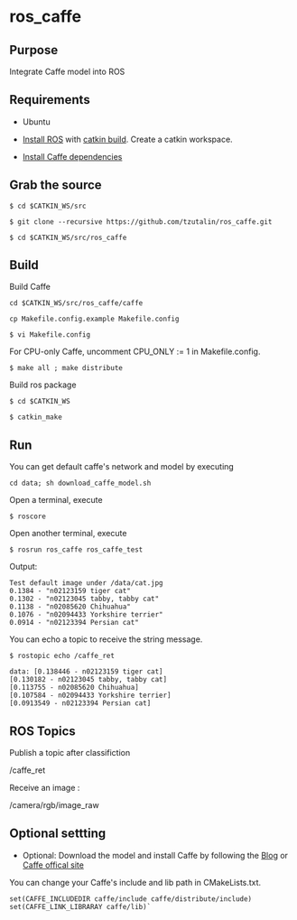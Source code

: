 # ros_caffe

## Purpose
Integrate Caffe model into ROS

## Requirements
* Ubuntu

* [Install ROS](http://wiki.ros.org/ROS/Installation) with [catkin build](http://wiki.ros.org/ROS/Tutorials/InstallingandConfiguringROSEnvironment). Create a catkin workspace.

* [Install Caffe dependencies](http://caffe.berkeleyvision.org/installation.html)

## Grab the source
`$ cd $CATKIN_WS/src`

`$ git clone --recursive https://github.com/tzutalin/ros_caffe.git`

`$ cd $CATKIN_WS/src/ros_caffe`

## Build
Build Caffe

`cd $CATKIN_WS/src/ros_caffe/caffe`

`cp Makefile.config.example Makefile.config`

`$ vi Makefile.config`

For CPU-only Caffe, uncomment CPU_ONLY := 1 in Makefile.config.

`$ make all ; make distribute`

Build ros package

`$ cd $CATKIN_WS`

`$ catkin_make`

## Run

You can get default caffe's network and model by executing

`cd data; sh download_caffe_model.sh`

Open a terminal, execute

`$ roscore`

Open another terminal, execute

`$ rosrun ros_caffe ros_caffe_test`

Output:

	Test default image under /data/cat.jpg
	0.1384 - "n02123159 tiger cat"
	0.1302 - "n02123045 tabby, tabby cat"
	0.1138 - "n02085620 Chihuahua"
	0.1076 - "n02094433 Yorkshire terrier"
	0.0914 - "n02123394 Persian cat"

You can echo a topic to receive the string message.

`$ rostopic echo /caffe_ret`

	data: [0.138446 - n02123159 tiger cat]
	[0.130182 - n02123045 tabby, tabby cat]
	[0.113755 - n02085620 Chihuahua]
	[0.107584 - n02094433 Yorkshire terrier]
	[0.0913549 - n02123394 Persian cat]

## ROS Topics

Publish a topic after classifiction

/caffe_ret

Receive an image :

/camera/rgb/image_raw

## Optional settting
* Optional: Download the model and install Caffe by following the [Blog](http://tzutalin.blogspot.tw/2015/06/setup-caffe.html) or [Caffe offical site](http://caffe.berkeleyvision.org/installation.html)

You can change your Caffe's include and lib path in CMakeLists.txt.

	set(CAFFE_INCLUDEDIR caffe/include caffe/distribute/include)
	set(CAFFE_LINK_LIBRARAY caffe/lib)`

